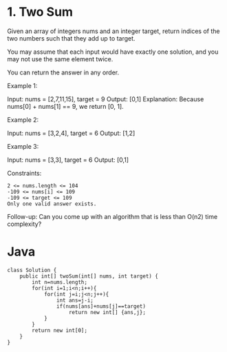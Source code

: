 # 1. Two Sum

Given an array of integers nums and an integer target, return indices of the two numbers such that they add up to target.

You may assume that each input would have exactly one solution, and you may not use the same element twice.

You can return the answer in any order.

Example 1:

Input: nums = [2,7,11,15], target = 9
Output: [0,1]
Explanation: Because nums[0] + nums[1] == 9, we return [0, 1].

Example 2:

Input: nums = [3,2,4], target = 6
Output: [1,2]

Example 3:

Input: nums = [3,3], target = 6
Output: [0,1]

 

Constraints:

    2 <= nums.length <= 104
    -109 <= nums[i] <= 109
    -109 <= target <= 109
    Only one valid answer exists.

 
Follow-up: Can you come up with an algorithm that is less than O(n2) time complexity?
# Java
```
class Solution {
    public int[] twoSum(int[] nums, int target) {
        int n=nums.length;
        for(int i=1;i<n;i++){
            for(int j=i;j<n;j++){
                int ans=j-i;
                if(nums[ans]+nums[j]==target)
                    return new int[] {ans,j};
            }
        }
        return new int[0];
    }
}
```
